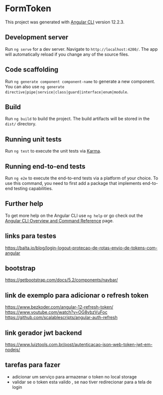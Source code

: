 # FormToken

This project was generated with [Angular CLI](https://github.com/angular/angular-cli) version 12.2.3.

## Development server

Run `ng serve` for a dev server. Navigate to `http://localhost:4200/`. The app will automatically reload if you change any of the source files.

## Code scaffolding

Run `ng generate component component-name` to generate a new component. You can also use `ng generate directive|pipe|service|class|guard|interface|enum|module`.

## Build

Run `ng build` to build the project. The build artifacts will be stored in the `dist/` directory.

## Running unit tests

Run `ng test` to execute the unit tests via [Karma](https://karma-runner.github.io).

## Running end-to-end tests

Run `ng e2e` to execute the end-to-end tests via a platform of your choice. To use this command, you need to first add a package that implements end-to-end testing capabilities.

## Further help

To get more help on the Angular CLI use `ng help` or go check out the [Angular CLI Overview and Command Reference](https://angular.io/cli) page.


## links para testes
https://balta.io/blog/login-logout-protecao-de-rotas-envio-de-tokens-com-angular

## bootstrap
https://getbootstrap.com/docs/5.2/components/navbar/

## link de exemplo para adicionar o refresh token
https://www.bezkoder.com/angular-12-refresh-token/
https://www.youtube.com/watch?v=OG8vbzVuFoc
https://github.com/scalablescripts/angular-auth-refresh

## link gerador jwt backend
https://www.luiztools.com.br/post/autenticacao-json-web-token-jwt-em-nodejs/


## tarefas para fazer
- adicionar um serviço para armazenar o token no local storage
- validar se o token esta valido , se nao tiver redirecionar para a tela de login